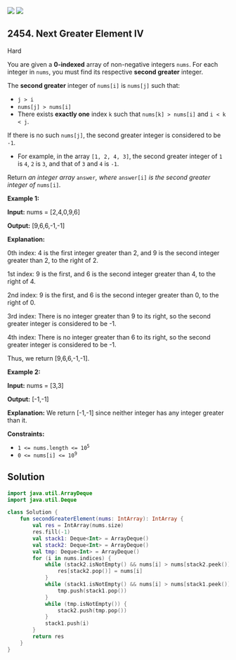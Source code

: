 [![](https://img.shields.io/github/stars/javadev/LeetCode-in-Kotlin?label=Stars&style=flat-square)](https://github.com/javadev/LeetCode-in-Kotlin)
[![](https://img.shields.io/github/forks/javadev/LeetCode-in-Kotlin?label=Fork%20me%20on%20GitHub%20&style=flat-square)](https://github.com/javadev/LeetCode-in-Kotlin/fork)

## 2454\. Next Greater Element IV

Hard

You are given a **0-indexed** array of non-negative integers `nums`. For each integer in `nums`, you must find its respective **second greater** integer.

The **second greater** integer of `nums[i]` is `nums[j]` such that:

*   `j > i`
*   `nums[j] > nums[i]`
*   There exists **exactly one** index `k` such that `nums[k] > nums[i]` and `i < k < j`.

If there is no such `nums[j]`, the second greater integer is considered to be `-1`.

*   For example, in the array `[1, 2, 4, 3]`, the second greater integer of `1` is `4`, `2` is `3`, and that of `3` and `4` is `-1`.

Return _an integer array_ `answer`_, where_ `answer[i]` _is the second greater integer of_ `nums[i]`_._

**Example 1:**

**Input:** nums = [2,4,0,9,6]

**Output:** [9,6,6,-1,-1]

**Explanation:** 

0th index: 4 is the first integer greater than 2, and 9 is the second integer greater than 2, to the right of 2. 

1st index: 9 is the first, and 6 is the second integer greater than 4, to the right of 4. 

2nd index: 9 is the first, and 6 is the second integer greater than 0, to the right of 0. 

3rd index: There is no integer greater than 9 to its right, so the second greater integer is considered to be -1. 

4th index: There is no integer greater than 6 to its right, so the second greater integer is considered to be -1. 

Thus, we return [9,6,6,-1,-1].

**Example 2:**

**Input:** nums = [3,3]

**Output:** [-1,-1]

**Explanation:** We return [-1,-1] since neither integer has any integer greater than it.

**Constraints:**

*   <code>1 <= nums.length <= 10<sup>5</sup></code>
*   <code>0 <= nums[i] <= 10<sup>9</sup></code>

## Solution

```kotlin
import java.util.ArrayDeque
import java.util.Deque

class Solution {
    fun secondGreaterElement(nums: IntArray): IntArray {
        val res = IntArray(nums.size)
        res.fill(-1)
        val stack1: Deque<Int> = ArrayDeque()
        val stack2: Deque<Int> = ArrayDeque()
        val tmp: Deque<Int> = ArrayDeque()
        for (i in nums.indices) {
            while (stack2.isNotEmpty() && nums[i] > nums[stack2.peek()]) {
                res[stack2.pop()] = nums[i]
            }
            while (stack1.isNotEmpty() && nums[i] > nums[stack1.peek()]) {
                tmp.push(stack1.pop())
            }
            while (tmp.isNotEmpty()) {
                stack2.push(tmp.pop())
            }
            stack1.push(i)
        }
        return res
    }
}
```